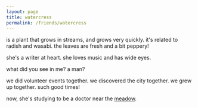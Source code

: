 ```yaml
---
layout: page
title: watercress
permalink: /friends/watercress
---
```


is a plant that grows in streams, and grows very quickly. it's related to radish and wasabi. the leaves are fresh and a bit peppery!

she's a writer at heart. she loves music and has wide eyes. 

what did you see in me? a man? 

we did volunteer events together. we discovered the city together. we grew up together. such good times!

now, she's studying to be a doctor near the [meadow](/places/meadow). 
